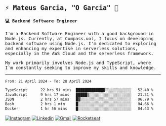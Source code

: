 
<samp>
  
## ⚡ Mateus Garcia, "O Garcia" :rocket: 
  

#### 💻 Backend Software Engineer

I'm a Backend Software Engineer with a good background in Node.js. Currently, at Compass.uol, I focus on developing backend software using Node.js. I'm dedicated to exploring and enhancing my expertise in serverless solutions, especially in the AWS Cloud and the serverless framework.

My work primarily involves Node.js and TypeScript, where I'm constantly seeking to improve my skills and knowledge.

---

<!--START_SECTION:waka-->

```txt
From: 21 April 2024 - To: 28 April 2024

TypeScript      22 hrs 51 mins  █████████████░░░░░░░░░░░░   52.40 %
JavaScript      9 hrs 17 mins   █████▒░░░░░░░░░░░░░░░░░░░   21.31 %
JSON            2 hrs 57 mins   █▓░░░░░░░░░░░░░░░░░░░░░░░   06.79 %
Bash            2 hrs 1 min     █░░░░░░░░░░░░░░░░░░░░░░░░   04.66 %
Docker          1 hr 56 mins    █░░░░░░░░░░░░░░░░░░░░░░░░   04.43 %
```

<!--END_SECTION:waka-->
  
</samp>

[![Instagram](https://img.shields.io/badge/-Mateus%20Garcia-c080ff?style=flat-square&labelColor=c080ff&logo=instagram&logoColor=white&link=https://www.instagram.com/mpg.x)](https://www.instagram.com/mpg.x) 
[![Linkedin](https://img.shields.io/badge/-Mateus%20Garcia-c080ff?style=flat-square&logo=Linkedin&logoColor=white&link=https://www.linkedin.com/in/mpgxc)](https://www.linkedin.com/in/mateusogarcia) 
[![Gmail](https://img.shields.io/badge/-mpgx5.c@gmail.com-c080ff?style=flat-square&logo=Gmail&logoColor=white&link=mailto:diego.schell.f@gmail.com)](mailto:mpgx5.c@gmail.com)
[![Rocketseat](https://img.shields.io/badge/-Rocketseat%20Profile-c080ff?style=flat-square&labelColor=c080ff&logoColor=white&link=https://app.rocketseat.com.br/me/mpgxc)](https://app.rocketseat.com.br/me/mpgxc)

